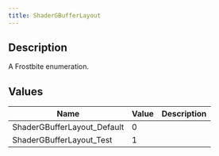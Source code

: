 ```yaml
---
title: ShaderGBufferLayout
---
```

## Description

A Frostbite enumeration.

## Values

| Name                         | Value | Description |
| ---------------------------- | ----- | ----------- |
| ShaderGBufferLayout\_Default | 0     |             |
| ShaderGBufferLayout\_Test    | 1     |             |
